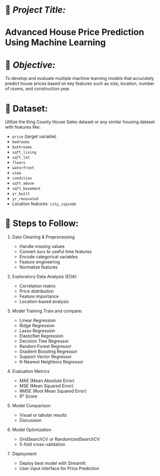 
# 🏡 *Project Title:*  
# Advanced House Price Prediction Using Machine Learning


# 🎯 *Objective:*  
To develop and evaluate multiple machine learning models that accurately predict house prices based on key features such as size, location, number of rooms, and construction year.

# 📁 Dataset:
Utilize the King County House Sales dataset or any similar housing dataset with features like:

- `price` (target variable)  
- `bedrooms`
-  `bathrooms`
-  `sqft_living`
-  `sqft_lot`  
-  `floors`
-  `waterfront`
-   `view`
-   `condition`  
-   `sqft_above`
-  `sqft_basement`  
-  `yr_built`
-  `yr_renovated`  
- Location features: `city`, `zipcode`  


# 🔧 Steps to Follow:

1. Data Cleaning & Preprocessing  
   - Handle missing values  
   - Convert `date` to useful time features  
   - Encode categorical variables 
   - Feature engineering  
   - Normalize features   

2. Exploratory Data Analysis (EDA)
   - Correlation matrix  
   - Price distribution  
   - Feature importance 
   - Location-based analysis

3. Model Training
   Train and compare: 
   - Linear Regression  
   - Ridge Regression
   - Lasso Regression
   - ElasticNet  Regression 
   - Decision Tree Regressor  
   - Random Forest Regressor  
   - Gradient Boosting Regressor  
   - Support Vector Regressor  
   - K-Nearest Neighbors Regressor  

5. Evaluation Metrics
   - MAE (Mean Absolute Error)  
   - MSE (Mean Squared Error)  
   - RMSE (Root Mean Squared Error)  
   - R² Score  

6. Model Comparison 
   - Visual or tabular results 
   - Discussion 

7. Model Optimization
   - GridSearchCV or RandomizedSearchCV
   - 5-fold cross-validation 

8. Deployment
   - Deploy best model with Streamlit 
   - User input interface for Price Prediction 

